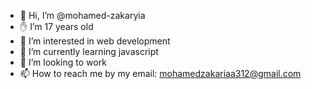 - 👋 Hi, I’m @mohamed-zakaryia
- ✋ I’m 17 years old
- 👀 I’m interested in web development
- 🌱 I’m currently learning javascript
- 💞️ I’m looking to work
- 📫 How to reach me by my email: mohamedzakariaa312@gmail.com
  
<!---
mohamed-zakaryia/mohamed-zakaryia is a ✨ special ✨ repository because its `README.md` (this file) appears on your GitHub profile.
You can click the Preview link to take a look at your changes.
--->
